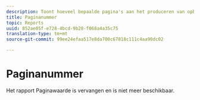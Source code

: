 ```yaml
---
description: Toont hoeveel bepaalde pagina's aan het produceren van opbrengst deelnamen.
title: Paginanummer
topic: Reports
uuid: 852ae05f-e728-4bcd-9b28-f068a4a35c75
translation-type: tm+mt
source-git-commit: 99ee24efaa517e8da700c67818c111c4aa90dc02

---
```



# Paginanummer

Het rapport Paginawaarde is vervangen en is niet meer beschikbaar.

